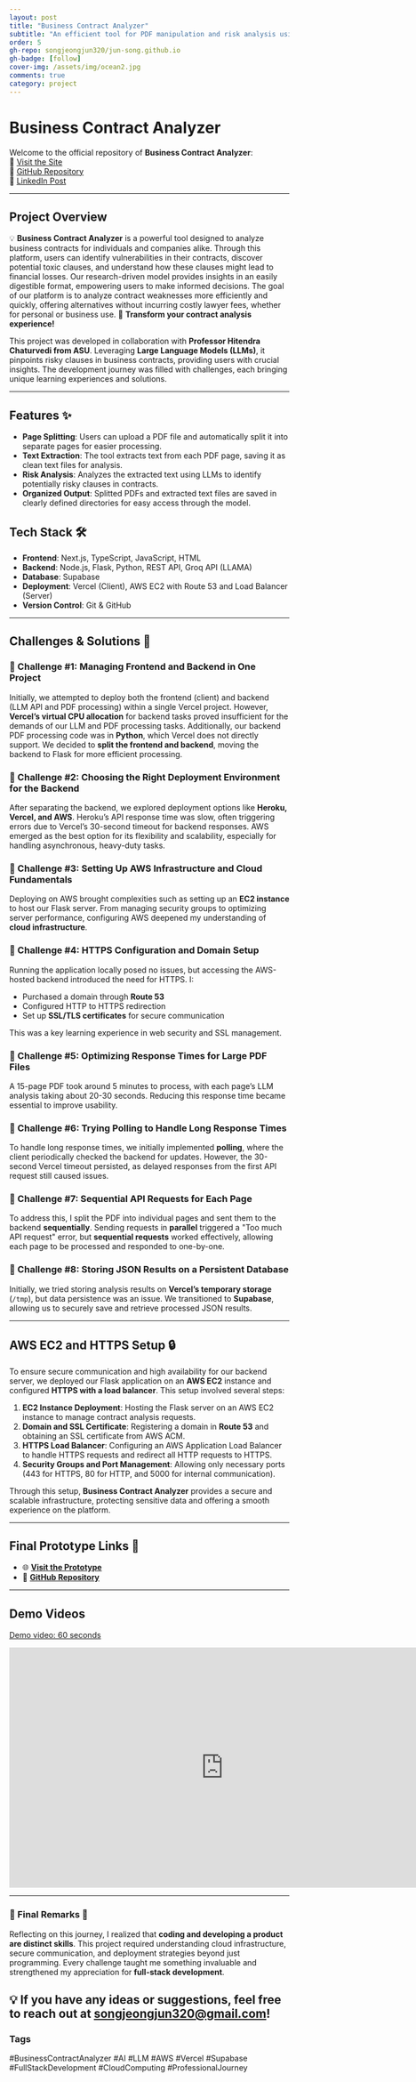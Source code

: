 ```yaml
---
layout: post
title: "Business Contract Analyzer"
subtitle: "An efficient tool for PDF manipulation and risk analysis using LLMs"
order: 5
gh-repo: songjeongjun320/jun-song.github.io
gh-badge: [follow]
cover-img: /assets/img/ocean2.jpg
comments: true
category: project
---
```


# Business Contract Analyzer

Welcome to the official repository of **Business Contract Analyzer**:  
🚀 [Visit the Site](https://business-contract-analyzer.vercel.app/)  
🚀 [GitHub Repository](https://github.com/songjeongjun320/business-contract-analyzer)  
🚀 [LinkedIn Post](https://www.linkedin.com/feed/update/urn:li:activity:7261619797505761280/)

---

## Project Overview

💡 **Business Contract Analyzer** is a powerful tool designed to analyze business contracts for individuals and companies alike. Through this platform, users can identify vulnerabilities in their contracts, discover potential toxic clauses, and understand how these clauses might lead to financial losses. Our research-driven model provides insights in an easily digestible format, empowering users to make informed decisions. The goal of our platform is to analyze contract weaknesses more efficiently and quickly, offering alternatives without incurring costly lawyer fees, whether for personal or business use. 🌱 **Transform your contract analysis experience!**

This project was developed in collaboration with **Professor Hitendra Chaturvedi from ASU**. Leveraging **Large Language Models (LLMs)**, it pinpoints risky clauses in business contracts, providing users with crucial insights. The development journey was filled with challenges, each bringing unique learning experiences and solutions.

---

## Features ✨

- **Page Splitting**: Users can upload a PDF file and automatically split it into separate pages for easier processing.
- **Text Extraction**: The tool extracts text from each PDF page, saving it as clean text files for analysis.
- **Risk Analysis**: Analyzes the extracted text using LLMs to identify potentially risky clauses in contracts.
- **Organized Output**: Splitted PDFs and extracted text files are saved in clearly defined directories for easy access through the model.

## Tech Stack 🛠️

- **Frontend**: Next.js, TypeScript, JavaScript, HTML
- **Backend**: Node.js, Flask, Python, REST API, Groq API (LLAMA)
- **Database**: Supabase
- **Deployment**: Vercel (Client), AWS EC2 with Route 53 and Load Balancer (Server)
- **Version Control**: Git & GitHub

---

## Challenges & Solutions 🚧

### 🚧 Challenge #1: Managing Frontend and Backend in One Project

Initially, we attempted to deploy both the frontend (client) and backend (LLM API and PDF processing) within a single Vercel project. However, **Vercel’s virtual CPU allocation** for backend tasks proved insufficient for the demands of our LLM and PDF processing tasks. Additionally, our backend PDF processing code was in **Python**, which Vercel does not directly support. We decided to **split the frontend and backend**, moving the backend to Flask for more efficient processing.

### 🚧 Challenge #2: Choosing the Right Deployment Environment for the Backend

After separating the backend, we explored deployment options like **Heroku, Vercel, and AWS**. Heroku’s API response time was slow, often triggering errors due to Vercel’s 30-second timeout for backend responses. AWS emerged as the best option for its flexibility and scalability, especially for handling asynchronous, heavy-duty tasks.

### 🚧 Challenge #3: Setting Up AWS Infrastructure and Cloud Fundamentals

Deploying on AWS brought complexities such as setting up an **EC2 instance** to host our Flask server. From managing security groups to optimizing server performance, configuring AWS deepened my understanding of **cloud infrastructure**.

### 🚧 Challenge #4: HTTPS Configuration and Domain Setup

Running the application locally posed no issues, but accessing the AWS-hosted backend introduced the need for HTTPS. I:

- Purchased a domain through **Route 53**
- Configured HTTP to HTTPS redirection
- Set up **SSL/TLS certificates** for secure communication

This was a key learning experience in web security and SSL management.

### 🚧 Challenge #5: Optimizing Response Times for Large PDF Files

A 15-page PDF took around 5 minutes to process, with each page’s LLM analysis taking about 20-30 seconds. Reducing this response time became essential to improve usability.

### 🚧 Challenge #6: Trying Polling to Handle Long Response Times

To handle long response times, we initially implemented **polling**, where the client periodically checked the backend for updates. However, the 30-second Vercel timeout persisted, as delayed responses from the first API request still caused issues.

### 🚧 Challenge #7: Sequential API Requests for Each Page

To address this, I split the PDF into individual pages and sent them to the backend **sequentially**. Sending requests in **parallel** triggered a "Too much API request" error, but **sequential requests** worked effectively, allowing each page to be processed and responded to one-by-one.

### 🚧 Challenge #8: Storing JSON Results on a Persistent Database

Initially, we tried storing analysis results on **Vercel’s temporary storage** (`/tmp`), but data persistence was an issue. We transitioned to **Supabase**, allowing us to securely save and retrieve processed JSON results.

---

## AWS EC2 and HTTPS Setup 🔒

To ensure secure communication and high availability for our backend server, we deployed our Flask application on an **AWS EC2** instance and configured **HTTPS with a load balancer**. This setup involved several steps:

1. **EC2 Instance Deployment**: Hosting the Flask server on an AWS EC2 instance to manage contract analysis requests.
2. **Domain and SSL Certificate**: Registering a domain in **Route 53** and obtaining an SSL certificate from AWS ACM.
3. **HTTPS Load Balancer**: Configuring an AWS Application Load Balancer to handle HTTPS requests and redirect all HTTP requests to HTTPS.
4. **Security Groups and Port Management**: Allowing only necessary ports (443 for HTTPS, 80 for HTTP, and 5000 for internal communication).

Through this setup, **Business Contract Analyzer** provides a secure and scalable infrastructure, protecting sensitive data and offering a smooth experience on the platform.

---

## Final Prototype Links 🚀

- 🌐 [**Visit the Prototype**](https://business-contract-analyzer.vercel.app/)
- 📂 [**GitHub Repository**](https://github.com/songjeongjun320/business-contract-analyzer)

---

## Demo Videos

[Demo video: 60 seconds](https://www.youtube.com/watch?v=Gq83-TCbGyw&t=1s)

<iframe width="770" height="432" src="https://www.youtube.com/watch?v=Gq83-TCbGyw&t=1s" frameborder="0" allowfullscreen></iframe>

---

### 🌟 Final Remarks 🌟

Reflecting on this journey, I realized that **coding and developing a product are distinct skills**. This project required understanding cloud infrastructure, secure communication, and deployment strategies beyond just programming. Every challenge taught me something invaluable and strengthened my appreciation for **full-stack development**.

## 💡 **If you have any ideas or suggestions, feel free to reach out at [songjeongjun320@gmail.com](mailto:songjeongjun320@gmail.com)!**

### Tags

#BusinessContractAnalyzer #AI #LLM #AWS #Vercel #Supabase #FullStackDevelopment #CloudComputing #ProfessionalJourney
